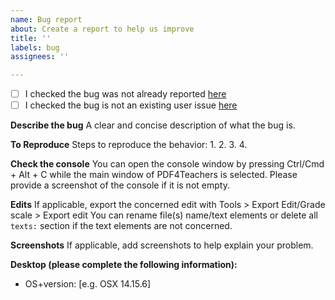 ```yaml
---
name: Bug report
about: Create a report to help us improve
title: ''
labels: bug
assignees: ''

---
```


- [ ] I checked the bug was not already reported [here](https://github.com/clementgre/PDF4Teachers/issues?q=is%3Aissue+milestone%3A%22Release+1.3.0%22+-label%3A%22user+Issue%22+-label%3Aduplicate+-label%3Adocumentation+-label%3Aenhancement+-label%3A%22good+first+issue%22+-label%3A%22help+wanted%22+-label%3Aquestion)
- [ ] I checked the bug is not an existing user issue [here](https://github.com/clementgre/PDF4Teachers/issues?q=is%3Aissue+label%3A%22user+issue%22+)

**Describe the bug**
A clear and concise description of what the bug is.

**To Reproduce**
Steps to reproduce the behavior:
1. 
2. 
3. 
4. 

**Check the console**
You can open the console window by pressing Ctrl/Cmd + Alt + C while the main window of PDF4Teachers is selected.
Please provide a screenshot of the console if it is not empty.

**Edits**
If applicable, export the concerned edit with Tools > Export Edit/Grade scale > Export edit 
You can rename file(s) name/text elements or delete all ``texts:`` section if the text elements are not concerned.

**Screenshots**
If applicable, add screenshots to help explain your problem.

**Desktop (please complete the following information):**
 - OS+version: [e.g. OSX 14.15.6]
